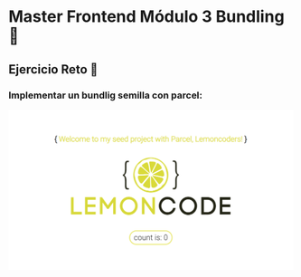 # Master Frontend Módulo 3 Bundling :lemon:

## Ejercicio Reto :muscle:

### Implementar un bundlig semilla con parcel: 

<img src="src/assets/front_cover.png">